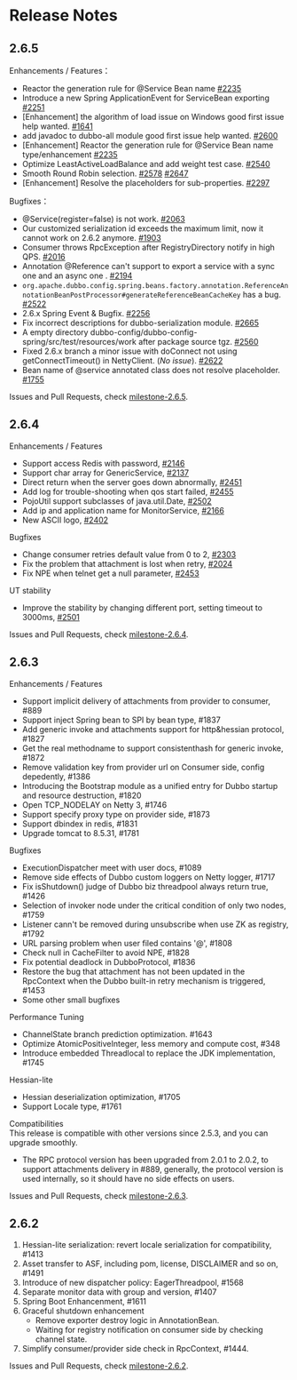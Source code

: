 # Release Notes

## 2.6.5

Enhancements / Features：    

- Reactor the generation rule for @Service Bean name [#2235](https://github.com/apache/incubator-dubbo/issues/2235) 
- Introduce a new Spring ApplicationEvent for ServiceBean exporting [#2251](https://github.com/apache/incubator-dubbo/issues/2251) 
- [Enhancement] the algorithm of load issue on Windows good first issue help wanted. [#1641](https://github.com/apache/incubator-dubbo/issues/1641)
- add javadoc to dubbo-all module good first issue help wanted. [#2600](https://github.com/apache/incubator-dubbo/issues/2600) 
- [Enhancement] Reactor the generation rule for @Service Bean name type/enhancement [#2235](https://github.com/apache/incubator-dubbo/issues/2235) 
- Optimize LeastActiveLoadBalance and add weight test case. [#2540](https://github.com/apache/incubator-dubbo/issues/2540) 
- Smooth Round Robin selection. [#2578](https://github.com/apache/incubator-dubbo/issues/2578) [#2647](https://github.com/apache/incubator-dubbo/pull/2647) 
- [Enhancement] Resolve the placeholders for sub-properties. [#2297](https://github.com/apache/incubator-dubbo/issues/2297) 


Bugfixes：    

- @Service(register=false) is not work. [#2063](https://github.com/apache/incubator-dubbo/issues/2063) 
- Our customized serialization id exceeds the maximum limit, now it cannot work on 2.6.2 anymore. [#1903](https://github.com/apache/incubator-dubbo/issues/1903) 
- Consumer throws RpcException after RegistryDirectory notify in high QPS. [#2016](https://github.com/apache/incubator-dubbo/issues/2016)   
- Annotation @Reference can't support to export a service with a sync one and an async one . [#2194](https://github.com/apache/incubator-dubbo/issues/2194) 
- `org.apache.dubbo.config.spring.beans.factory.annotation.ReferenceAnnotationBeanPostProcessor#generateReferenceBeanCacheKey` has a bug. [#2522](https://github.com/apache/incubator-dubbo/issues/2522) 
- 2.6.x Spring Event & Bugfix. [#2256](https://github.com/apache/incubator-dubbo/issues/2256) 
- Fix incorrect descriptions for dubbo-serialization module. [#2665](https://github.com/apache/incubator-dubbo/issues/2665) 
- A empty directory dubbo-config/dubbo-config-spring/src/test/resources/work after package source tgz. [#2560](https://github.com/apache/incubator-dubbo/issues/2560)
- Fixed 2.6.x branch a minor issue with doConnect not using getConnectTimeout() in NettyClient.  (*No issue*). [#2622](https://github.com/apache/incubator-dubbo/pull/2622) 
- Bean name of @service annotated class does not resolve placeholder. [#1755](https://github.com/apache/incubator-dubbo/issues/1755) 


Issues and Pull Requests, check [milestone-2.6.5](https://github.com/apache/incubator-dubbo/milestone/21).

## 2.6.4

Enhancements / Features

- Support access Redis with password, [#2146](https://github.com/apache/incubator-dubbo/pull/2146)
- Support char array for GenericService, [#2137](https://github.com/apache/incubator-dubbo/pull/2137)
- Direct return when the server goes down abnormally, [#2451](https://github.com/apache/incubator-dubbo/pull/2451)
- Add log for trouble-shooting when qos start failed, [#2455](https://github.com/apache/incubator-dubbo/pull/2455)
- PojoUtil support subclasses of java.util.Date, [#2502](https://github.com/apache/incubator-dubbo/pull/2502)
- Add ip and application name for MonitorService, [#2166](https://github.com/apache/incubator-dubbo/pull/2166)
- New ASCII logo, [#2402](https://github.com/apache/incubator-dubbo/pull/2402)

Bugfixes

- Change consumer retries default value from 0 to 2, [#2303](https://github.com/apache/incubator-dubbo/pull/2303)
- Fix the problem that attachment is lost when retry, [#2024](https://github.com/apache/incubator-dubbo/pull/2024)
- Fix NPE when telnet get a null parameter, [#2453](https://github.com/apache/incubator-dubbo/pull/2453)

UT stability

- Improve the stability by changing different port, setting timeout to 3000ms, [#2501](https://github.com/apache/incubator-dubbo/pull/2501)

Issues and Pull Requests, check [milestone-2.6.4](https://github.com/apache/incubator-dubbo/milestone/19).

## 2.6.3

Enhancements / Features

- Support implicit delivery of attachments from provider to consumer, #889
- Support inject Spring bean to SPI by bean type, #1837
- Add generic invoke and attachments support for http&hessian protocol, #1827
- Get the real methodname to support consistenthash for generic invoke, #1872
- Remove validation key from provider url on Consumer side, config depedently, #1386
- Introducing the Bootstrap module as a unified entry for Dubbo startup and resource destruction, #1820
- Open TCP_NODELAY on Netty 3, #1746
- Support specify proxy type on provider side, #1873
- Support dbindex in redis, #1831
- Upgrade tomcat to 8.5.31, #1781

Bugfixes

- ExecutionDispatcher meet with user docs, #1089
- Remove side effects of Dubbo custom loggers on Netty logger, #1717
- Fix isShutdown() judge of Dubbo biz threadpool always return true, #1426
- Selection of invoker node under the critical condition of only two nodes, #1759
- Listener cann't be removed during unsubscribe when use ZK as registry, #1792
- URL parsing problem when user filed contains '@',  #1808
- Check null in CacheFilter to avoid NPE, #1828
- Fix potential deadlock in DubboProtocol, #1836
- Restore the bug that attachment has not been updated in the RpcContext when the Dubbo built-in retry mechanism is triggered, #1453
- Some other small bugfixes

Performance Tuning

- ChannelState branch prediction optimization. #1643
- Optimize AtomicPositiveInteger, less memory and compute cost, #348
- Introduce embedded Threadlocal to replace the JDK implementation, #1745

Hessian-lite

- Hessian deserialization optimization, #1705
- Support Locale type, #1761

Compatibilities  
This release is compatible with other versions since 2.5.3, and you can upgrade smoothly.
- The RPC protocol version has been upgraded from 2.0.1 to 2.0.2, to support attachments delivery in #889, 
generally, the protocol version is used internally, so it should have no side effects on users.

Issues and Pull Requests, check [milestone-2.6.3](https://github.com/apache/incubator-dubbo/milestone/17).


## 2.6.2

1. Hessian-lite serialization: revert locale serialization for compatibility, #1413
2. Asset transfer to ASF, including pom, license, DISCLAIMER and so on, #1491
3. Introduce of new dispatcher policy: EagerThreadpool, #1568
4. Separate monitor data with group and version, #1407
5. Spring Boot Enhancenment, #1611
6. Graceful shutdown enhancement
   - Remove exporter destroy logic in AnnotationBean.
   - Waiting for registry notification on consumer side by checking channel state.
7. Simplify consumer/provider side check in RpcContext, #1444.

Issues and Pull Requests, check [milestone-2.6.2](https://github.com/apache/incubator-dubbo/milestone/15).